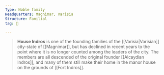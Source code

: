 ```yaml
---
Type: Noble family
Headquarters: Magnimar, Varisia
Structure: Familial
tag: 👥

---
```


> **House Indros** is one of the founding families of the [[Varisia|Varisian]] city-state of [[Magnimar]], but has declined in recent years to the point where it is no longer counted among the leaders of the city. The members are all descended of the original founder [[Alcaydian Indros]], and many of them still make their home in the manor house on the grounds of [[Fort Indros]].








